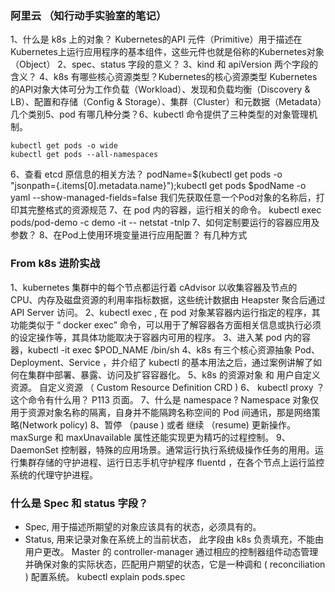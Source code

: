 
### 阿里云 （知行动手实验室的笔记）
1、什么是 k8s 上的对象？
Kubernetes的API 元件（Primitive）用于描述在Kubernetes上运行应用程序的基本组件，这些元件也就是俗称的Kubernetes对象（Object）
2、spec、status 字段的意义？
3、kind 和 apiVersion 两个字段的含义？
4、k8s 有哪些核心资源类型？Kubernetes的核心资源类型
Kubernetes的API对象大体可分为工作负载（Workload）、发现和负载均衡（Discovery & LB）、配置和存储（Config & Storage）、集群（Cluster）和元数据（Metadata）几个类别5、pod 有哪几种分类？6、kubectl 命令提供了三种类型的对象管理机制。
```
kubectl get pods -o wide
kubectl get pods --all-namespaces
```
6、查看 etcd 原信息的相关方法？
podName=$(kubectl get pods -o "jsonpath={.items[0].metadata.name}");kubectl get pods $podName -o yaml --show-managed-fields=false
我们先获取任意一个Pod对象的名称后，打印其完整格式的资源规范
7、在 pod 内的容器，运行相关的命令。
kubectl exec pods/pod-demo -c demo -it -- netstat -tnlp
7、如何定制要运行的容器应用及参数？ 
8、在Pod上使用环境变量进行应用配置？ 有几种方式 


### From k8s 进阶实战

1、kubernetes 集群中的每个节点都运行着 cAdvisor 以收集容器及节点的 CPU、内存及磁盘资源的利用率指标数据，这些统计数据由 Heapster 聚合后通过 API Server 访问。 
2、kubectl exec , 在 pod 对象某容器内运行指定的程序，其功能类似于 “ docker exec” 命令，可以用于了解容器各方面相关信息或执行必须的设定操作等，其具体功能取决于容器内可用的程序。 
3、进入某 pod 内的容器，kubectl -it exec $POD_NAME /bin/sh 
4、k8s 有三个核心资源抽象 Pod、Deployment、Service ，并介绍了 kubectl 的基本用法之后，通过案例讲解了如何在集群中部署、暴露、访问及扩容容器化。 
5、k8s 的资源对象 和 用户自定义资源。 
自定义资源 （ Custom Resource Definition CRD ) 
6、  kubectl proxy ？ 这个命令有什么用？
P113 页面。
7、什么是 namespace ?
Namespace 对象仅用于资源对象名称的隔离，自身并不能隔跨名称空间的 Pod 间通讯，那是网络策略(Network policy) 
8、暂停 （pause ) 或者 继续 （resume) 更新操作。maxSurge 和 maxUnavailable 属性还能实现更为精巧的过程控制。 
9、DaemonSet 控制器，特殊的应用场景。通常运行执行系统级操作任务的用用。运行集群存储的守护进程、运行日志手机守护程序 fluentd ，在各个节点上运行监控系统的代理守护进程。


### 什么是 Spec 和 status 字段？ 

- Spec,  用于描述所期望的对象应该具有的状态，必须具有的。 
- Status, 用来记录对象在系统上的当前状态， 此字段由 k8s 负责填充，不能由用户更改。 Master 的 controller-manager 通过相应的控制器组件动态管理并确保对象的实际状态，匹配用户期望的状态，它是一种调和 ( reconciliation ) 配置系统。 
kubectl explain pods.spec 
